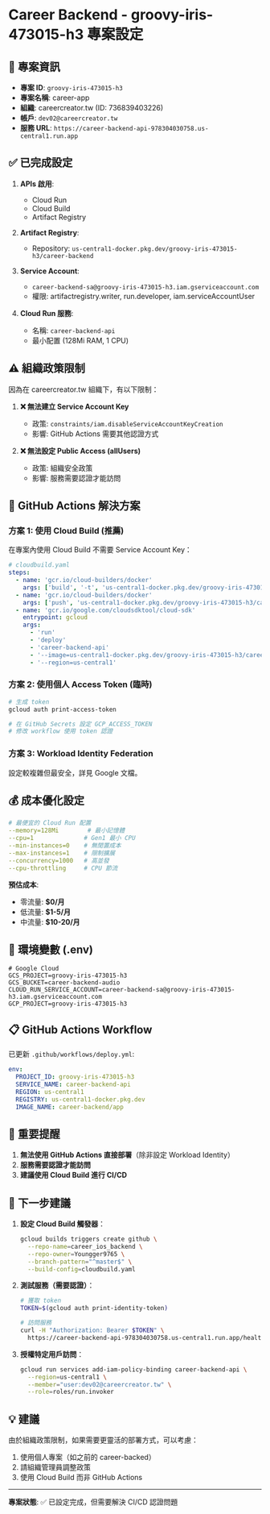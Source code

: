 # Career Backend - groovy-iris-473015-h3 專案設定

## 🚀 專案資訊

- **專案 ID**: `groovy-iris-473015-h3`
- **專案名稱**: career-app
- **組織**: careercreator.tw (ID: 736839403226)
- **帳戶**: `dev02@careercreator.tw`
- **服務 URL**: `https://career-backend-api-978304030758.us-central1.run.app`

## ✅ 已完成設定

1. **APIs 啟用**:
   - Cloud Run
   - Cloud Build
   - Artifact Registry

2. **Artifact Registry**:
   - Repository: `us-central1-docker.pkg.dev/groovy-iris-473015-h3/career-backend`

3. **Service Account**:
   - `career-backend-sa@groovy-iris-473015-h3.iam.gserviceaccount.com`
   - 權限: artifactregistry.writer, run.developer, iam.serviceAccountUser

4. **Cloud Run 服務**:
   - 名稱: `career-backend-api`
   - 最小配置 (128Mi RAM, 1 CPU)

## ⚠️ 組織政策限制

因為在 careercreator.tw 組織下，有以下限制：

1. **❌ 無法建立 Service Account Key**
   - 政策: `constraints/iam.disableServiceAccountKeyCreation`
   - 影響: GitHub Actions 需要其他認證方式

2. **❌ 無法設定 Public Access (allUsers)**
   - 政策: 組織安全政策
   - 影響: 服務需要認證才能訪問

## 🔐 GitHub Actions 解決方案

### 方案 1: 使用 Cloud Build (推薦)
在專案內使用 Cloud Build 不需要 Service Account Key：

```yaml
# cloudbuild.yaml
steps:
  - name: 'gcr.io/cloud-builders/docker'
    args: ['build', '-t', 'us-central1-docker.pkg.dev/groovy-iris-473015-h3/career-backend/app', '.']
  - name: 'gcr.io/cloud-builders/docker'
    args: ['push', 'us-central1-docker.pkg.dev/groovy-iris-473015-h3/career-backend/app']
  - name: 'gcr.io/google.com/cloudsdktool/cloud-sdk'
    entrypoint: gcloud
    args:
      - 'run'
      - 'deploy'
      - 'career-backend-api'
      - '--image=us-central1-docker.pkg.dev/groovy-iris-473015-h3/career-backend/app'
      - '--region=us-central1'
```

### 方案 2: 使用個人 Access Token (臨時)
```bash
# 生成 token
gcloud auth print-access-token

# 在 GitHub Secrets 設定 GCP_ACCESS_TOKEN
# 修改 workflow 使用 token 認證
```

### 方案 3: Workload Identity Federation
設定較複雜但最安全，詳見 Google 文檔。

## 💰 成本優化設定

```yaml
# 最便宜的 Cloud Run 配置
--memory=128Mi        # 最小記憶體
--cpu=1              # Gen1 最小 CPU
--min-instances=0    # 無閒置成本
--max-instances=1    # 限制擴展
--concurrency=1000   # 高並發
--cpu-throttling     # CPU 節流
```

**預估成本**:
- 零流量: **$0/月**
- 低流量: **$1-5/月**
- 中流量: **$10-20/月**

## 📝 環境變數 (.env)

```env
# Google Cloud
GCS_PROJECT=groovy-iris-473015-h3
GCS_BUCKET=career-backend-audio
CLOUD_RUN_SERVICE_ACCOUNT=career-backend-sa@groovy-iris-473015-h3.iam.gserviceaccount.com
GCP_PROJECT=groovy-iris-473015-h3
```

## 📋 GitHub Actions Workflow

已更新 `.github/workflows/deploy.yml`:

```yaml
env:
  PROJECT_ID: groovy-iris-473015-h3
  SERVICE_NAME: career-backend-api
  REGION: us-central1
  REGISTRY: us-central1-docker.pkg.dev
  IMAGE_NAME: career-backend/app
```

## 🚨 重要提醒

1. **無法使用 GitHub Actions 直接部署**（除非設定 Workload Identity）
2. **服務需要認證才能訪問**
3. **建議使用 Cloud Build 進行 CI/CD**

## 🎯 下一步建議

1. **設定 Cloud Build 觸發器**：
   ```bash
   gcloud builds triggers create github \
     --repo-name=career_ios_backend \
     --repo-owner=Youngger9765 \
     --branch-pattern="^master$" \
     --build-config=cloudbuild.yaml
   ```

2. **測試服務（需要認證）**：
   ```bash
   # 獲取 token
   TOKEN=$(gcloud auth print-identity-token)
   
   # 訪問服務
   curl -H "Authorization: Bearer $TOKEN" \
     https://career-backend-api-978304030758.us-central1.run.app/health
   ```

3. **授權特定用戶訪問**：
   ```bash
   gcloud run services add-iam-policy-binding career-backend-api \
     --region=us-central1 \
     --member="user:dev02@careercreator.tw" \
     --role=roles/run.invoker
   ```

## 💡 建議

由於組織政策限制，如果需要更靈活的部署方式，可以考慮：
1. 使用個人專案（如之前的 career-backed）
2. 請組織管理員調整政策
3. 使用 Cloud Build 而非 GitHub Actions

---

**專案狀態**: ✅ 已設定完成，但需要解決 CI/CD 認證問題